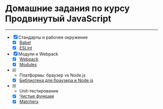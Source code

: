 # Домашние задания по курсу Продвинутый JavaScript
___

- [x] Стандарты и рабочее окружение
  - [x] [Babel](https://github.com/blackseliger/ajshw-workspace)
  - [x] [ESLint](https://github.com/blackseliger/ajshw-eslint)  
- [x] Модули и Webpack
  - [x] [Webpack](https://github.com/blackseliger/ajshw-webpack)
  - [x] [Modules](https://github.com/blackseliger/ajshw-modules)
- [x] -  Платформы: браузер vs Node.js
  - [x] [Библиотека для браузера и Node.js](https://github.com/blackseliger/ajs)

- [x] - Unit-тестирование
  - [x] [Чистые функции](https://github.com/blackseliger/ajshw-cleanFunctions)
  - [x] [Matchers]() 
